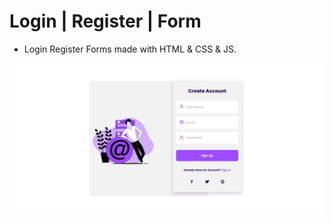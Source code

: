 # Login | Register | Form

- Login Register Forms made with HTML & CSS & JS.


![preview img](/PREVIEW.PNG)
